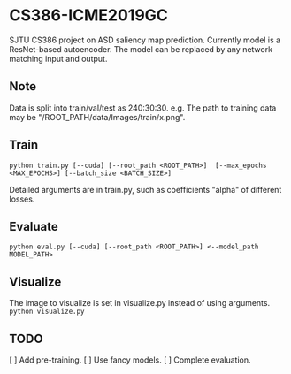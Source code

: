 # CS386-ICME2019GC
SJTU CS386 project on ASD saliency map prediction. Currently model is a ResNet-based autoencoder. The model can be replaced by any network matching input and output.

## Note
Data is split into train/val/test as 240:30:30. e.g. The path to training data may be "/ROOT_PATH/data/Images/train/x.png".

## Train
```
python train.py [--cuda] [--root_path <ROOT_PATH>]  [--max_epochs <MAX_EPOCHS>] [--batch_size <BATCH_SIZE>]
```
Detailed arguments are in train.py, such as coefficients "alpha" of different losses.

## Evaluate
```
python eval.py [--cuda] [--root_path <ROOT_PATH>] <--model_path MODEL_PATH>
```

## Visualize
The image to visualize is set in visualize.py instead of using arguments.
```python visualize.py```

## TODO
[ ] Add pre-training.
[ ] Use fancy models.
[ ] Complete evaluation.

